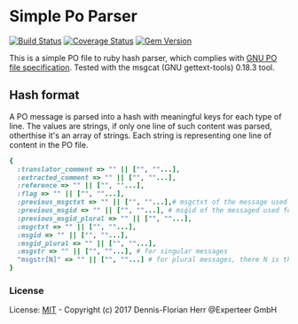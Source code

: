 # Simple Po Parser

[![Build Status](https://travis-ci.org/experteer/simple_po_parser.svg?branch=master)](https://travis-ci.org/experteer/simple_po_parser)
[![Coverage Status](https://img.shields.io/coveralls/experteer/simple_po_parser.svg)](https://coveralls.io/github/experteer/simple_po_parser)
[![Gem Version](https://badge.fury.io/rb/simple_po_parser.svg)](https://badge.fury.io/rb/simple_po_parser)

This is a simple PO file to ruby hash parser, which complies with [GNU PO file specification](https://www.gnu.org/software/gettext/manual/html_node/PO-Files.html). Tested with the msgcat (GNU gettext-tools) 0.18.3 tool.

## Hash format

A PO message is parsed into a hash with meaningful keys for each type of line.
 The values are strings, if only one line of such content was parsed,
 otherthise it's an array of strings. Each string is
 representing one line of content in the PO file.

```ruby
{
  :translator_comment => "" || ["", ""...],
  :extracted_comment => "" || ["", ""...],
  :reference => "" || ["", ""...],
  :flag => "" || ["", ""...],
  :previous_msgctxt => "" || ["", ""...],# msgctxt of the message used for the fuzzy translation
  :previous_msgid => "" || ["", ""...], # msgid of the messaged used for the fuzzy translation
  :previous_msgid_plural => "" || ["", ""...],
  :msgctxt => "" || ["", ""...],
  :msgid => "" || ["", ""...],
  :msgid_plural => "" || ["", ""...],
  :msgstr => "" || ["", ""...], # for singular messages
  "msgstr[N]" => "" || ["", ""...] # for plural messages, there N is the plural number starting from 0
}
```

### License

License: [MIT](LICENSE.txt) - Copyright (c) 2017 Dennis-Florian Herr @Experteer GmbH
